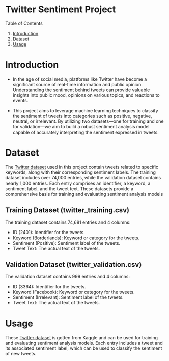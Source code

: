 # Twitter Sentiment Project
<!-- About The Project -->

<a name="readme-top"></a>

<!-- TABLE OF CONTENTS -->


<summary>Table of Contents</summary>
<ol>
  <li><a href="#introduction">Introduction</a></li>
  <li><a href="#dataset">Dataset</a></li>
     <li><a href="#usage">Usage</a></li>
  </li>
</ol>


# Introduction

- In the age of social media, platforms like Twitter have become a significant source of real-time information and public opinion. Understanding the sentiment behind tweets can provide valuable insights into public mood, opinions on various topics, and reactions to events. 

- This project  aims to leverage machine learning techniques to classify the sentiment of tweets into categories such as positive, negative, neutral, or irrelevant. By utilizing two datasets—one for training and one for validation—we aim to build a robust sentiment analysis model capable of accurately interpreting the sentiment expressed in tweets.


# Dataset

The [Twitter dataset](https://www.kaggle.com/datasets/markmedhat/twitter) used in this project contain tweets related to specific keywords, along with their corresponding sentiment labels. The training dataset includes over 74,000 entries, while the validation dataset contains nearly 1,000 entries. Each entry comprises an identifier, a keyword, a sentiment label, and the tweet text. These datasets provide a comprehensive basis for training and evaluating sentiment analysis models

## Training Dataset (twitter_training.csv)
The training dataset contains 74,681 entries and 4 columns:
* ID (2401): Identifier for the tweets.
* Keyword (Borderlands): Keyword or category for the tweets.
* Sentiment (Positive): Sentiment label of the tweets.
* Tweet Text: The actual text of the tweets.
  
## Validation Dataset (twitter_validation.csv)
The validation dataset contains 999 entries and 4 columns:
* ID (3364): Identifier for the tweets.
* Keyword (Facebook): Keyword or category for the tweets.
* Sentiment (Irrelevant): Sentiment label of the tweets.
* Tweet Text: The actual text of the tweets.

# Usage
These [Twitter dataset](https://www.kaggle.com/datasets/markmedhat/twitter) is gotten from Kaggle and can be used for training and evaluating sentiment analysis models. Each entry includes a tweet and its associated sentiment label, which can be used to classify the sentiment of new tweets.

